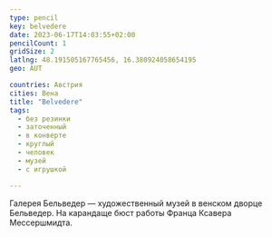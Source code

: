 ```yaml
---
type: pencil
key: belvedere
date: 2023-06-17T14:03:55+02:00
pencilCount: 1
gridSize: 2
latlng: 48.191505167765456, 16.380924058654195
geo: AUT

countries: Австрия
cities: Вена
title: "Belvedere"
tags:
  - без резинки
  - заточенный
  - в конверте
  - круглый
  - человек
  - музей
  - с игрушкой

---
```


Галерея Бельведер — художественный музей в венском дворце Бельведер. На карандаще бюст работы Франца Ксавера Мессершмидта.
